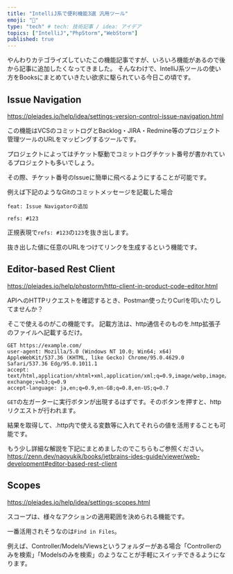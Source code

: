 ```yaml
---
title: "IntelliJ系で便利機能3選 汎用ツール"
emoji: "🦔"
type: "tech" # tech: 技術記事 / idea: アイデア
topics: ["IntelliJ","PhpStorm","WebStorm"]
published: true
---
```

やんわりカテゴライズしていたこの機能記事ですが、いろいろ機能があるので後から記事に追加したくなってきました。
そんなわけで、IntelliJ系ツールの使い方をBooksにまとめていきたい欲求に駆られている今日この頃です。

## Issue Navigation
https://pleiades.io/help/idea/settings-version-control-issue-navigation.html

この機能はVCSのコミットログとBacklog・JIRA・Redmine等のプロジェクト管理ツールのURLをマッピングするツールです。

プロジェクトによってはチケット駆動でコミットログチケット番号が書かれているプロジェクトも多いでしょう。

その際、チケット番号のIssueに簡単に飛べるようにすることが可能です。

例えば下記のようなGitのコミットメッセージを記載した場合
```
feat: Issue Navigatorの追加

refs: #123
```
正規表現で`refs: #123`の`123`を抜き出します。

抜き出した値に任意のURLをつけてリンクを生成するという機能です。

## Editor-based Rest Client
https://pleiades.io/help/phpstorm/http-client-in-product-code-editor.html

APIへのHTTPリクエストを確認するとき、Postman使ったりCurlを叩いたりしてませんか？  

そこで使えるのがこの機能です。
記載方法は、http通信そのものを.http拡張子のファイルへ記載するだけ。
```http request
GET https://example.com/
user-agent: Mozilla/5.0 (Windows NT 10.0; Win64; x64) AppleWebKit/537.36 (KHTML, like Gecko) Chrome/95.0.4629.0 Safari/537.36 Edg/95.0.1011.1
accept: text/html,application/xhtml+xml,application/xml;q=0.9,image/webp,image/apng,*/*;q=0.8,application/signed-exchange;v=b3;q=0.9
accept-language: ja,en;q=0.9,en-GB;q=0.8,en-US;q=0.7
```
`GET`の左ガーターに実行ボタンが出現するはずです。そのボタンを押すと、httpリクエストが行われます。

結果を取得して、.http内で使える変数等に入れてそれらの値を活用することも可能です。

もう少し詳細な解説を下記にまとめましたのでこちらもご参照ください。
https://zenn.dev/naoyukik/books/jetbrains-ides-guide/viewer/web-development#editor-based-rest-client

## Scopes
https://pleiades.io/help/idea/settings-scopes.html

スコープは、様々なアクションの適用範囲を決められる機能です。

一番活用されそうなのは`Find in Files`。

例えば、Controller/Models/Viewsというフォルダーがある場合「Controllerのみを検索」「Modelsのみを検索」のようなことが手軽にスイッチできるようになります。
